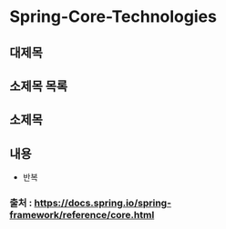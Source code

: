 # Spring-Core-Technologies

## 대제목

## 소제목 목록

## 소제목

## 내용

* 반복


### 출처 : <https://docs.spring.io/spring-framework/reference/core.html>
